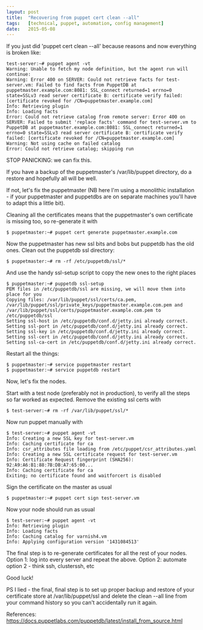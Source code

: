 ```yaml
---
layout: post
title:  "Recovering from puppet cert clean --all"
tags:   [technical, puppet, automation, config management]
date:   2015-05-08
---
```


If you just did 'puppet cert clean --all' because reasons and now everything is broken like:

    test-server:~# puppet agent -vt
    Warning: Unable to fetch my node definition, but the agent run will continue:
    Warning: Error 400 on SERVER: Could not retrieve facts for test-server.vm: Failed to find facts from PuppetDB at puppetmaster.example.com:8081: SSL_connect returned=1 errno=0 state=SSLv3 read server certificate B: certificate verify failed: [certificate revoked for /CN=puppetmaster.example.com]
    Info: Retrieving plugin
    Info: Loading facts
    Error: Could not retrieve catalog from remote server: Error 400 on SERVER: Failed to submit 'replace facts' command for test-server.vm to PuppetDB at puppetmaster.example.com:8081: SSL_connect returned=1 errno=0 state=SSLv3 read server certificate B: certificate verify failed: [certificate revoked for /CN=puppetmaster.example.com]
    Warning: Not using cache on failed catalog
    Error: Could not retrieve catalog; skipping run

STOP PANICKING: we can fix this.

If you have a backup of the puppetmaster's /var/lib/puppet directory, do a restore and hopefully all will be well.

If not, let's fix the puppetmaster (NB here I'm using a monolithic installation - if your puppetmaster and puppetdbs are on separate machines you'll have to adapt this a little bit).

Cleaning all the certificates means that the puppetmaster's own certificate is missing too, so re-generate it with

    $ puppetmaster:~# puppet cert generate puppetmaster.example.com

Now the puppetmaster has new ssl bits and bobs but puppetdb has the old ones. Clean out the puppetdb ssl directory:

    $ puppetmaster:~# rm -rf /etc/puppetdb/ssl/*

And use the handy ssl-setup script to copy the new ones to the right places

    $ puppetmaster:~# puppetdb ssl-setup
    PEM files in /etc/puppetdb/ssl are missing, we will move them into place for you
    Copying files: /var/lib/puppet/ssl/certs/ca.pem, /var/lib/puppet/ssl/private_keys/puppetmaster.example.com.pem and /var/lib/puppet/ssl/certs/puppetmaster.example.com.pem to /etc/puppetdb/ssl
    Setting ssl-host in /etc/puppetdb/conf.d/jetty.ini already correct.
    Setting ssl-port in /etc/puppetdb/conf.d/jetty.ini already correct.
    Setting ssl-key in /etc/puppetdb/conf.d/jetty.ini already correct.
    Setting ssl-cert in /etc/puppetdb/conf.d/jetty.ini already correct.
    Setting ssl-ca-cert in /etc/puppetdb/conf.d/jetty.ini already correct.

Restart all the things:

    $ puppetmaster:~# service puppetmaster restart
    $ puppetmaster:~# service puppetdb restart

Now, let's fix the nodes.

Start with a test node (preferably not in production), to verify all the steps so far worked as expected.
Remove the existing ssl certs with

    $ test-server:~# rm -rf /var/lib/puppet/ssl/*

Now run puppet manually with

    $ test-server:~# puppet agent -vt
    Info: Creating a new SSL key for test-server.vm
    Info: Caching certificate for ca
    Info: csr_attributes file loading from /etc/puppet/csr_attributes.yaml
    Info: Creating a new SSL certificate request for test-server.vm
    Info: Certificate Request fingerprint (SHA256): 92:A9:A6:B1:88:7B:DB:A7:65:00...
    Info: Caching certificate for ca
    Exiting; no certificate found and waitforcert is disabled

Sign the certificate on the master as usual

    $ puppetmaster:~# puppet cert sign test-server.vm

Now your node should run as usual

    $ test-server:~# puppet agent -vt
    Info: Retrieving plugin
    Info: Loading facts
    Info: Caching catalog for varnish4.vm
    Info: Applying configuration version '1431084513'

The final step is to re-generate certificates for all the rest of your nodes.
Option 1: log into every server and repeat the above.
Option 2: automate option 2 - think ssh, clusterssh, etc

Good luck!

PS I lied - the final, final step is to set up proper backup and restore of your certificate store at /var/lib/puppet/ssl and delete the clean --all line from your command history so you can't accidentally run it again.

References: https://docs.puppetlabs.com/puppetdb/latest/install_from_source.html
